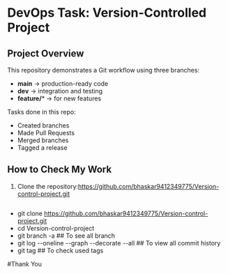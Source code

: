 # DevOps Task: Version-Controlled Project

## Project Overview
This repository demonstrates a Git workflow using three branches:
- **main** → production-ready code
- **dev** → integration and testing
- **feature/*** → for new features

Tasks done in this repo:
- Created branches
- Made Pull Requests
- Merged branches
- Tagged a release

## How to Check My Work
1. Clone the repository:https://github.com/bhaskar9412349775/Version-control-project.git
   ```bash
  - git clone https://github.com/bhaskar9412349775/Version-control-project.git
  - cd Version-control-project
  - git branch -a ## To see all branch
  - git log --oneline --graph --decorate --all ## To view all commit history
  - git tag ## To check used tags

#Thank You
 
